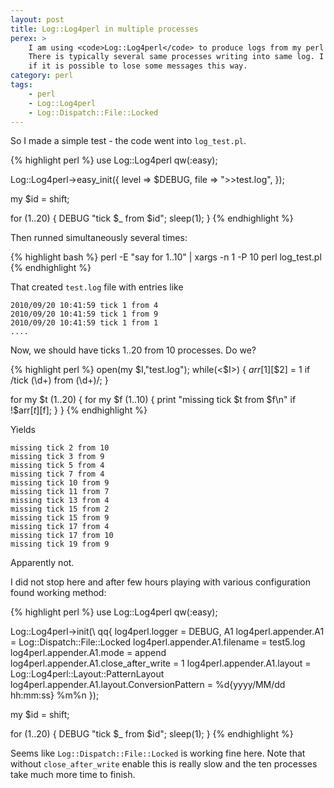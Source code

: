 ```yaml
---
layout: post
title: Log::Log4perl in multiple processes
perex: >
    I am using <code>Log::Log4perl</code> to produce logs from my perl fastcgi applications.
    There is typically several same processes writing into same log. I was wondering
    if it is possible to lose some messages this way.
category: perl
tags:
    - perl
    - Log::Log4perl
    - Log::Dispatch::File::Locked
---
```

So I made a simple test - the code went into `log_test.pl`.

{% highlight perl %}
use Log::Log4perl qw(:easy);

Log::Log4perl->easy_init({
    level => $DEBUG,
    file  => ">>test.log",
});

my $id = shift;

for (1..20) {
    DEBUG "tick $_ from $id";
    sleep(1);
}
{% endhighlight %}

Then runned simultaneously several times:

{% highlight bash %}
perl -E "say for 1..10" | xargs -n 1 -P 10 perl log_test.pl
{% endhighlight %}

That created `test.log` file with entries like

    2010/09/20 10:41:59 tick 1 from 4
    2010/09/20 10:41:59 tick 1 from 9
    2010/09/20 10:41:59 tick 1 from 1
    ....

Now, we should have ticks 1..20 from 10 processes. Do we?

{% highlight perl %}
open(my $I,"test.log");
while(<$I>) {
    $arr[$1][$2] = 1 if /tick (\d+) from (\d+)/;
}

for my $t (1..20) {
    for my $f (1..10) {
        print "missing tick $t from $f\n" if !$arr[$t][$f];
    }
}
{% endhighlight %}

Yields

    missing tick 2 from 10
    missing tick 3 from 9
    missing tick 5 from 4
    missing tick 7 from 4
    missing tick 10 from 9
    missing tick 11 from 7
    missing tick 13 from 4
    missing tick 15 from 2
    missing tick 15 from 9
    missing tick 17 from 4
    missing tick 17 from 10
    missing tick 19 from 9

Apparently not.

I did not stop here and after few hours playing with various configuration
found working method:

{% highlight perl %}
use Log::Log4perl qw(:easy);

Log::Log4perl->init(\ qq{
    log4perl.logger               = DEBUG, A1
    log4perl.appender.A1          = Log::Dispatch::File::Locked
    log4perl.appender.A1.filename = test5.log
    log4perl.appender.A1.mode     = append
    log4perl.appender.A1.close_after_write = 1
    log4perl.appender.A1.layout   = Log::Log4perl::Layout::PatternLayout
    log4perl.appender.A1.layout.ConversionPattern = %d{yyyy/MM/dd hh:mm:ss} %m%n
});

my $id = shift;

for (1..20) {
    DEBUG "tick $_ from $id";
    sleep(1);
}
{% endhighlight %}

Seems like `Log::Dispatch::File::Locked` is working fine here. Note that
without `close_after_write` enable this is really slow and the ten processes
take much more time to finish.
